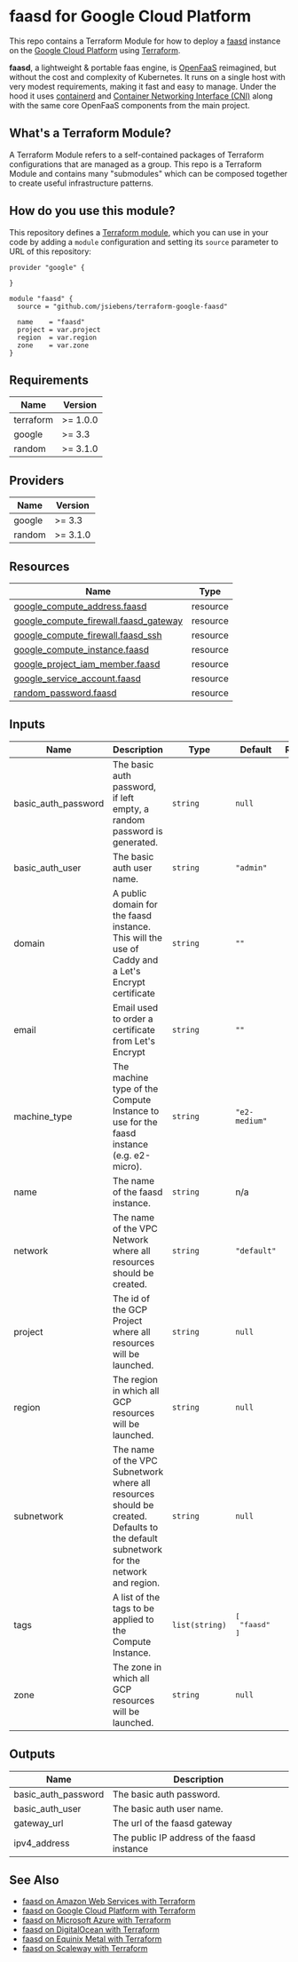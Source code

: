 # faasd for Google Cloud Platform

This repo contains a Terraform Module for how to deploy a [faasd](https://github.com/openfaas/faasd) instance on the
[Google Cloud Platform](https://cloud.google.com/) using [Terraform](https://www.terraform.io/).

__faasd__, a lightweight & portable faas engine, is [OpenFaaS](https://github.com/openfaas/) reimagined, but without the cost and complexity of Kubernetes. It runs on a single host with very modest requirements, making it fast and easy to manage. Under the hood it uses [containerd](https://containerd.io/) and [Container Networking Interface (CNI)](https://github.com/containernetworking/cni) along with the same core OpenFaaS components from the main project.

## What's a Terraform Module?

A Terraform Module refers to a self-contained packages of Terraform configurations that are managed as a group. This repo
is a Terraform Module and contains many "submodules" which can be composed together to create useful infrastructure patterns.

## How do you use this module?

This repository defines a [Terraform module](https://www.terraform.io/docs/modules/usage.html), which you can use in your
code by adding a `module` configuration and setting its `source` parameter to URL of this repository:

```hcl
provider "google" {
  
}

module "faasd" {
  source = "github.com/jsiebens/terraform-google-faasd"

  name    = "faasd"
  project = var.project
  region  = var.region
  zone    = var.zone
}
```

<!-- BEGIN_TF_DOCS -->
## Requirements

| Name | Version |
|------|---------|
| terraform | >= 1.0.0 |
| google | >= 3.3 |
| random | >= 3.1.0 |

## Providers

| Name | Version |
|------|---------|
| google | >= 3.3 |
| random | >= 3.1.0 |

## Resources

| Name | Type |
|------|------|
| [google_compute_address.faasd](https://registry.terraform.io/providers/hashicorp/google/latest/docs/resources/compute_address) | resource |
| [google_compute_firewall.faasd_gateway](https://registry.terraform.io/providers/hashicorp/google/latest/docs/resources/compute_firewall) | resource |
| [google_compute_firewall.faasd_ssh](https://registry.terraform.io/providers/hashicorp/google/latest/docs/resources/compute_firewall) | resource |
| [google_compute_instance.faasd](https://registry.terraform.io/providers/hashicorp/google/latest/docs/resources/compute_instance) | resource |
| [google_project_iam_member.faasd](https://registry.terraform.io/providers/hashicorp/google/latest/docs/resources/project_iam_member) | resource |
| [google_service_account.faasd](https://registry.terraform.io/providers/hashicorp/google/latest/docs/resources/service_account) | resource |
| [random_password.faasd](https://registry.terraform.io/providers/hashicorp/random/latest/docs/resources/password) | resource |

## Inputs

| Name | Description | Type | Default | Required |
|------|-------------|------|---------|:--------:|
| basic\_auth\_password | The basic auth password, if left empty, a random password is generated. | `string` | `null` | no |
| basic\_auth\_user | The basic auth user name. | `string` | `"admin"` | no |
| domain | A public domain for the faasd instance. This will the use of Caddy and a Let's Encrypt certificate | `string` | `""` | no |
| email | Email used to order a certificate from Let's Encrypt | `string` | `""` | no |
| machine\_type | The machine type of the Compute Instance to use for the faasd instance (e.g. e2-micro). | `string` | `"e2-medium"` | no |
| name | The name of the faasd instance. | `string` | n/a | yes |
| network | The name of the VPC Network where all resources should be created. | `string` | `"default"` | no |
| project | The id of the GCP Project where all resources will be launched. | `string` | `null` | no |
| region | The region in which all GCP resources will be launched. | `string` | `null` | no |
| subnetwork | The name of the VPC Subnetwork where all resources should be created. Defaults to the default subnetwork for the network and region. | `string` | `null` | no |
| tags | A list of the tags to be applied to the Compute Instance. | `list(string)` | <pre>[<br>  "faasd"<br>]</pre> | no |
| zone | The zone in which all GCP resources will be launched. | `string` | `null` | no |

## Outputs

| Name | Description |
|------|-------------|
| basic\_auth\_password | The basic auth password. |
| basic\_auth\_user | The basic auth user name. |
| gateway\_url | The url of the faasd gateway |
| ipv4\_address | The public IP address of the faasd instance |
<!-- END_TF_DOCS -->

## See Also

- [faasd on Amazon Web Services with Terraform](https://github.com/jsiebens/terraform-aws-faasd)
- [faasd on Google Cloud Platform with Terraform](https://github.com/jsiebens/terraform-google-faasd)
- [faasd on Microsoft Azure with Terraform](https://github.com/jsiebens/terraform-azurerm-faasd)
- [faasd on DigitalOcean with Terraform](https://github.com/jsiebens/terraform-digitalocean-faasd)
- [faasd on Equinix Metal with Terraform](https://github.com/jsiebens/terraform-equinix-faasd)
- [faasd on Scaleway with Terraform](https://github.com/jsiebens/terraform-scaleway-faasd)
